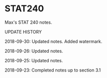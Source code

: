 # STAT240

Max's STAT 240 notes.

UPDATE HISTORY

2018-09-30: Updated notes. Added watermark.

2018-09-26: Updated notes.

2018-09-25: Updated notes.

2018-09-23: Completed notes up to section 3.1
